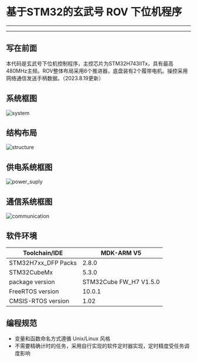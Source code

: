# 基于STM32的玄武号 ROV 下位机程序

---

---

## 写在前面

本代码是玄武号下位机控制程序，主控芯片为STM32H743IITx，具有最高480MHz主频。ROV整体布局采用6个推进器，底盘装有2个履带电机。操控采用网络通信发送手柄数据。（2023.8.19更新）

## 系统框图

![system](D:\Git_storage\ROV_STM32\Doc\system.png)

## 结构布局

![structure](D:\Git_storage\ROV_STM32\Doc\structure.png)

## 供电系统框图

![power_suply](D:\Git_storage\ROV_STM32\Doc\power_suply.png)

## 通信系统框图

![communication](D:\Git_storage\ROV_STM32\Doc\communication.png)

## 软件环境

| Toolchain/IDE       | MDK-ARM V5             |
| ------------------- | ---------------------- |
| STM32H7xx_DFP Packs | 2.8.0                  |
| STM32CubeMx         | 5.3.0                  |
| package version     | STM32Cube FW_H7 V1.5.0 |
| FreeRTOS version    | 10.0.1                 |
| CMSIS-RTOS version  | 1.02                   |

## 编程规范

- 变量和函数命名方式遵循 Unix/Linux 风格
- 不需要精确计时的任务，采用自行实现的软件定时器实现，定时精度受任务调度影响

